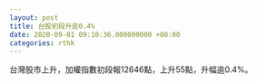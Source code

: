 ```yaml
---
layout: post
title: 台股初段升逾0.4%
date: 2020-09-01 09:10:36.000000000 +08:00
categories: rthk
---
```


台灣股市上升，加權指數初段報12646點，上升55點，升幅逾0.4%。
